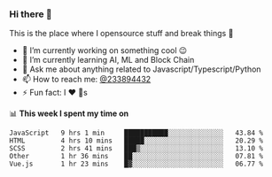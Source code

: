 ### Hi there 👋

<!--
**a233894432/a233894432** is a ✨ _special_ ✨ repository because its `README.md` (this file) appears on your GitHub profile.

Here are some ideas to get you started:

- 🔭 I’m currently working on ...
- 🌱 I’m currently learning ...
- 👯 I’m looking to collaborate on ...
- 🤔 I’m looking for help with ...
- 💬 Ask me about ...
- 📫 How to reach me: ...
- 😄 Pronouns: ...
- ⚡ Fun fact: ...
-->
 
 
This is the place where I opensource stuff and break things :rofl:

- 🔭 I’m currently working on something cool :wink:
- 🌱 I’m currently learning AI, ML and Block Chain
- 💬 Ask me about anything related to Javascript/Typescript/Python
- 📫 How to reach me: [@233894432](https://twitter.com/233894432)
- ⚡ Fun fact: I :heart: :dog:s

📊 **This week I spent my time on**
<!--START_SECTION:waka-->
```text
JavaScript   9 hrs 1 min     ███████████░░░░░░░░░░░░░░   43.84 % 
HTML         4 hrs 10 mins   █████░░░░░░░░░░░░░░░░░░░░   20.29 % 
SCSS         2 hrs 41 mins   ███▒░░░░░░░░░░░░░░░░░░░░░   13.10 % 
Other        1 hr 36 mins    ██░░░░░░░░░░░░░░░░░░░░░░░   07.81 % 
Vue.js       1 hr 23 mins    █▓░░░░░░░░░░░░░░░░░░░░░░░   06.77 % 
```
<!--END_SECTION:waka-->
